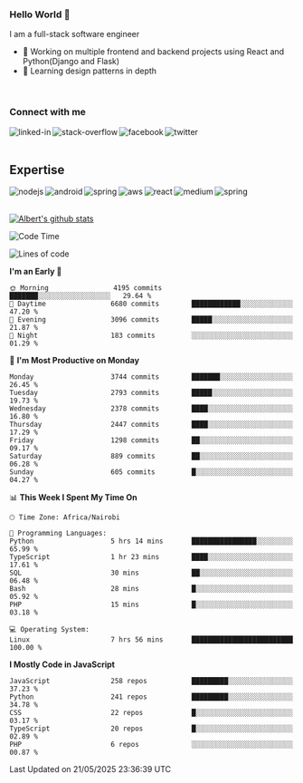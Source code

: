 

### Hello World 👋
I am a full-stack software engineer
- 🔭 Working on multiple frontend and backend projects using React and Python(Django and Flask)
- 🌱 Learning design patterns in depth

<br>

### Connect with me

[<img align="left" alt="linked-in" src="https://img.shields.io/badge/linkedin-%230077B5.svg?&style=for-the-badge&logo=linkedin&logoColor=white" />](https://www.linkedin.com/in/albert-byrone/)

<!-- [<img align="left" alt="medium" src="https://img.shields.io/badge/medium-%2312100E.svg?&style=for-the-badge&logo=medium&logoColor=white" />](https://56faisal.medium.com/) -->

[<img align="left" alt="stack-overflow" src="https://img.shields.io/badge/stack%20overflow-FE7A16?logo=stack-overflow&logoColor=white&style=for-the-badge" />](https://stackoverflow.com/users/11916317/albert-byrone)

[<img align="left" alt="facebook" src="https://img.shields.io/badge/facebook-%231877F2.svg?&style=for-the-badge&logo=facebook&logoColor=white" />](https://web.facebook.com/albert.byrone.1/)

[<img align="left" alt="twitter" src="https://img.shields.io/badge/twitter-%231DA1F2.svg?&style=for-the-badge&logo=twitter&logoColor=white" />](https://twitter.com/byrone_albert)

<br>

<br>

## Expertise
<img align="left" alt="nodejs" src="https://img.shields.io/badge/python%20-%2343853D.svg?&style=for-the-badge&logo=node.js&logoColor=white" />
<img align="left" alt="android" src="https://img.shields.io/badge/Flask-3DDC84?logo=android&logoColor=white&style=for-the-badge" />
<img align="left" alt="spring" src="https://img.shields.io/badge/drf%20-%236DB33F.svg?&style=for-the-badge&logo=spring&logoColor=white" />
<img align="left" alt="aws" src="https://img.shields.io/badge/django%20AWS-%23232F3E?logo=amazon-aws&logoColor=white&style=for-the-badge" />
<img align="left" alt="react" src="https://img.shields.io/badge/react%20-%2320232a.svg?&style=for-the-badge&logo=react&logoColor=%2361DAFB" />
<img align="left" alt="medium" src="https://img.shields.io/badge/Angular-%23316192.svg?&style=for-the-badge&logo=postgresql&logoColor=white" />
<img align="left" alt="spring" src="https://img.shields.io/badge/Javascript%20-%236DB33F.svg?&style=for-the-badge&logo=spring&logoColor=white" />
<br>
<br>


[![Albert's github stats](https://github-readme-stats.vercel.app/api?username=Albert-Byrone&count_private=true&show_icons=true&theme=radical&hide_rank=false)](https://github.com/anuraghazra/github-readme-stats)

<!-- [![Top Langs](https://github-readme-stats.vercel.app/api/top-langs/?username=Albert-Byrone&layout=compact)](https://github.com/anuraghazra/github-readme-stats) -->

<!--
**Albert-Byrone/Albert-Byrone** is a ✨ _special_ ✨ repository because its `README.md` (this file) appears on your GitHub profile.

Here are some ideas to get you started:

- 🔭 I’m currently working on ...
- 🌱 I’m currently learning ...
- 👯 I’m looking to collaborate on ...
- 🤔 I’m looking for help with ...
- 💬 Ask me about ...
- 📫 How to reach me: ...
- 😄 Pronouns: ...
- ⚡ Fun fact: ...
-->


<!--START_SECTION:waka-->
![Code Time](http://img.shields.io/badge/Code%20Time-1%2C860%20hrs%2022%20mins-blue)

![Lines of code](https://img.shields.io/badge/From%20Hello%20World%20I%27ve%20Written-85.2%20million%20lines%20of%20code-blue)

**I'm an Early 🐤** 

```text
🌞 Morning                4195 commits        ███████░░░░░░░░░░░░░░░░░░   29.64 % 
🌆 Daytime                6680 commits        ████████████░░░░░░░░░░░░░   47.20 % 
🌃 Evening                3096 commits        █████░░░░░░░░░░░░░░░░░░░░   21.87 % 
🌙 Night                  183 commits         ░░░░░░░░░░░░░░░░░░░░░░░░░   01.29 % 
```
📅 **I'm Most Productive on Monday** 

```text
Monday                   3744 commits        ███████░░░░░░░░░░░░░░░░░░   26.45 % 
Tuesday                  2793 commits        █████░░░░░░░░░░░░░░░░░░░░   19.73 % 
Wednesday                2378 commits        ████░░░░░░░░░░░░░░░░░░░░░   16.80 % 
Thursday                 2447 commits        ████░░░░░░░░░░░░░░░░░░░░░   17.29 % 
Friday                   1298 commits        ██░░░░░░░░░░░░░░░░░░░░░░░   09.17 % 
Saturday                 889 commits         ██░░░░░░░░░░░░░░░░░░░░░░░   06.28 % 
Sunday                   605 commits         █░░░░░░░░░░░░░░░░░░░░░░░░   04.27 % 
```


📊 **This Week I Spent My Time On** 

```text
🕑︎ Time Zone: Africa/Nairobi

💬 Programming Languages: 
Python                   5 hrs 14 mins       ████████████████░░░░░░░░░   65.99 % 
TypeScript               1 hr 23 mins        ████░░░░░░░░░░░░░░░░░░░░░   17.61 % 
SQL                      30 mins             ██░░░░░░░░░░░░░░░░░░░░░░░   06.48 % 
Bash                     28 mins             █░░░░░░░░░░░░░░░░░░░░░░░░   05.92 % 
PHP                      15 mins             █░░░░░░░░░░░░░░░░░░░░░░░░   03.18 % 

💻 Operating System: 
Linux                    7 hrs 56 mins       █████████████████████████   100.00 % 
```

**I Mostly Code in JavaScript** 

```text
JavaScript               258 repos           █████████░░░░░░░░░░░░░░░░   37.23 % 
Python                   241 repos           █████████░░░░░░░░░░░░░░░░   34.78 % 
CSS                      22 repos            █░░░░░░░░░░░░░░░░░░░░░░░░   03.17 % 
TypeScript               20 repos            █░░░░░░░░░░░░░░░░░░░░░░░░   02.89 % 
PHP                      6 repos             ░░░░░░░░░░░░░░░░░░░░░░░░░   00.87 % 
```




 Last Updated on 21/05/2025 23:36:39 UTC
<!--END_SECTION:waka-->
